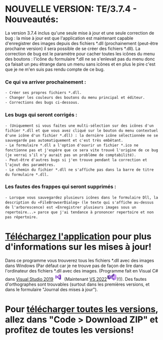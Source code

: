 # NOUVELLE VERSION: TE/3.7.4 - Nouveautés:

La version 3.7.4 inclus qu'une seule mise à jour et une seule correction de bug : la mise à jour est que l'application est maintenant capable d'enregistrer des images depuis des fichiers *.dll (prochainement (peut-être prochaine version) il sera possible de se créer des fichiers *.dll). La correction de bug est le paramètre pour cacher toutes les icônes du menu des boutons : l'icône du formulaire *.dll ne se s'enlevait pas du menu donc ça faisait un peu étrange dans un menu sans icônes et en plus le pire c'est que je ne m'en suis pas rendu compte de ce bug.

### Ce qui va arriver prochainement :

    - Créer ses propres fichiers *.dll.
    - Changer les couleurs des boutons du menu principal et éditeur.
    - Corrections des bugs ci-dessous.

### Les bugs qui seront corrigés :

    - (Uniquement si vous faites une multi-sélection sur des icônes d'un fichier *.dll et que vous avez cliqué sur le bouton du menu contextuel d'une icône d'un fichier *.dll) : la dernière icône sélectionnée ne se sauvegarde pas automatiquement et c'est très embêtant.
    - Le formulaire *.dll a l'option d'ouvrir un fichier *.ico ne fonctionne pas et j'espère que ce sera vite trouvé l'origine de ce bug (je verrai s’il n'y aurait pas un problème de comptabilité).
    - Peut-être d'autres bugs si j'en trouve pendant la correction et l'ajout des paramètres.
    - Le chemin du fichier *.dll ne s'affiche pas dans la barre de titre du formulaire *.dll.

### Les fautes des frappes qui seront supprimés :
    - Lorsque vous sauvegardez plusieurs icônes dans le formulaire Dll, la description du «FileBrowserDialog» (le texte qui s'affiche au-dessus de l'arborescence) est «Enregistrer plusieurs images sous un repertoire...» parce que j'ai tendance à prononcer repertoire et non pas répertoire.

    
# [Téléchargez l'application](https://raw.githubusercontent.com/LlFPrograms/TLFDADIDW/main/TE/V3.5.7.zip?token=GHSAT0AAAAAABRCLZ5VAIFF2PAXRFTE74FMYP6NICA) pour plus d'informations sur les mises à jour!
 
 Dans ce programme vous trouverez tous les fichiers *.dll avec des images dans Windows (Par défaut car je ne trouve pas de façon de lire dans l'ordinateur des fichiers
 *.dll avec des images. (Programme fait en Visual C# dans [Visual Studio 2019](https://visualstudio.microsoft.com/fr/vs/older-downloads/)[![Visual Studio 2019](https://github.com/LlFPrograms/vs2019_Icon/blob/main/vs2019_32x24.png)](https://visualstudio.microsoft.com/fr/vs/older-downloads/) (Maintenant [VS 2022](https://visualstudio.microsoft.com/fr/downloads/)[![Visual Studio 2022](https://github.com/LlFPrograms/vs2019_Icon/blob/main/vs2022_32x24.png)](https://visualstudio.microsoft.com/fr/downloads/))!)). Des fautes d'orthographes sont trouvables (surtout dans les premières versions, et dans le formulaire "Journal des 
 mises à jour").

# Pour [télécharger toutes les versions](https://codeload.github.com/LlFPrograms/TLFDADIDW/zip/refs/heads/main), allez dans "Code > Download ZIP" et profitez de toutes les versions!
